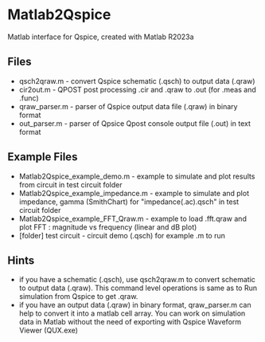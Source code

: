 # Matlab2Qspice
Matlab interface for Qspice, created with Matlab R2023a

## Files
* qsch2qraw.m - convert Qspice schematic (.qsch) to output data (.qraw)
* cir2out.m - QPOST post processing .cir and .qraw to .out (for .meas and .func)
* qraw_parser.m - parser of Qspice output data file (.qraw) in binary format
* out_parser.m - parser of Qpsice Qpost console output file (.out) in text format

## Example Files
* Matlab2Qspice_example_demo.m - example to simulate and plot results from circuit in test circuit folder
* Matlab2Qspice_example_impedance.m - example to simulate and plot impedance, gamma (SmithChart) for "impedance(.ac).qsch" in test circuit folder
* Matlab2Qspice_example_FFT_Qraw.m - example to load .fft.qraw and plot FFT : magnitude vs frequency (linear and dB plot)
* [folder] test circuit - circuit demo (.qsch) for example .m to run

## Hints
* if you have a schematic (.qsch), use qsch2qraw.m to convert schematic to output data (.qraw).  This command level operations is same as to Run simulation from Qspice to get .qraw.
* if you have an output data (.qraw) in binary format, qraw_parser.m can help to convert it into a matlab cell array.  You can work on simulation data in Matlab without the need of exporting with Qspice Waveform Viewer (QUX.exe)